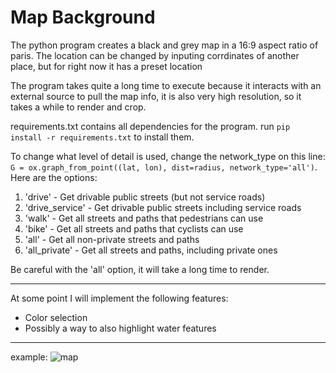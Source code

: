 # Map Background



The python program creates a black and grey map in a 16:9 aspect ratio of paris. The location can be changed by inputing corrdinates of another place, but for right now it has a preset location

The program takes quite a long time to execute because it interacts with an external source to pull the map info, it is also very high resolution, so it takes a while to render and crop.

requirements.txt contains all dependencies for the program. run `pip install -r requirements.txt` to install them.

To change what level of detail is used, change the network_type on this line: `G = ox.graph_from_point((lat, lon), dist=radius, network_type='all')`. 
Here are the options:
1. 'drive' - Get drivable public streets (but not service roads)
2. 'drive_service' - Get drivable public streets including service roads
3. 'walk' - Get all streets and paths that pedestrians can use
4. 'bike' - Get all streets and paths that cyclists can use
5. 'all' - Get all non-private streets and paths
6. 'all_private' - Get all streets and paths, including private ones

Be careful with the 'all' option, it will take a long time to render.

---

At some point I will implement the following features:
- Color selection
- Possibly a way to also highlight water features
---
example:
![map](https://github.com/user-attachments/assets/3edd3adb-c42b-4dca-962a-c862ab57d572)

